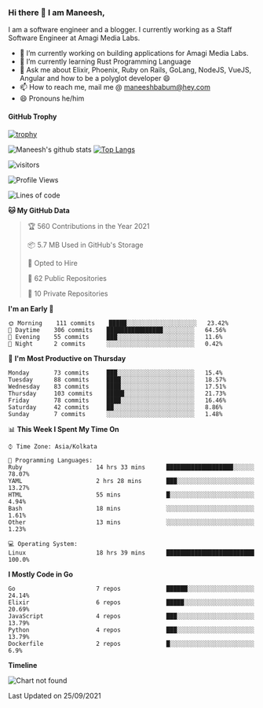 ### Hi there 👋 I am Maneesh,

I am a software engineer and a blogger. I currently working as a Staff Software Engineer at Amagi Media Labs.


- 🔭 I’m currently working on building applications for Amagi Media Labs.
- 🌱 I’m currently learning Rust Programming Language
- 💬 Ask me about Elixir, Phoenix, Ruby on Rails, GoLang, NodeJS, VueJS, Angular and how to be a polyglot developer 😄
- 📫 How to reach me, mail me @ maneeshbabum@hey.com
- 😄 Pronouns he/him

#### GitHub Trophy
[![trophy](https://github-profile-trophy.vercel.app/?username=mbm-c)](https://github.com/ryo-ma/github-profile-trophy)

![Maneesh's github stats](https://github-readme-stats.vercel.app/api?username=mbm-c&show_icons=true)
[![Top Langs](https://github-readme-stats.vercel.app/api/top-langs/?username=mbm-c)](https://github.com/anuraghazra/github-readme-stats)


![visitors](https://visitor-badge.glitch.me/badge?page_id=maneeshbabu.maneeshbabu)

<!--START_SECTION:waka-->
![Profile Views](http://img.shields.io/badge/Profile%20Views-0-blue)

![Lines of code](https://img.shields.io/badge/From%20Hello%20World%20I%27ve%20Written-288082%20lines%20of%20code-blue)

**🐱 My GitHub Data** 

> 🏆 560 Contributions in the Year 2021
 > 
> 📦 5.7 MB Used in GitHub's Storage 
 > 
> 💼 Opted to Hire
 > 
> 📜 62 Public Repositories 
 > 
> 🔑 10 Private Repositories  
 > 
**I'm an Early 🐤** 

```text
🌞 Morning    111 commits    █████░░░░░░░░░░░░░░░░░░░░   23.42% 
🌆 Daytime    306 commits    ████████████████░░░░░░░░░   64.56% 
🌃 Evening    55 commits     ███░░░░░░░░░░░░░░░░░░░░░░   11.6% 
🌙 Night      2 commits      ░░░░░░░░░░░░░░░░░░░░░░░░░   0.42%

```
📅 **I'm Most Productive on Thursday** 

```text
Monday       73 commits     ███░░░░░░░░░░░░░░░░░░░░░░   15.4% 
Tuesday      88 commits     ████░░░░░░░░░░░░░░░░░░░░░   18.57% 
Wednesday    83 commits     ████░░░░░░░░░░░░░░░░░░░░░   17.51% 
Thursday     103 commits    █████░░░░░░░░░░░░░░░░░░░░   21.73% 
Friday       78 commits     ████░░░░░░░░░░░░░░░░░░░░░   16.46% 
Saturday     42 commits     ██░░░░░░░░░░░░░░░░░░░░░░░   8.86% 
Sunday       7 commits      ░░░░░░░░░░░░░░░░░░░░░░░░░   1.48%

```


📊 **This Week I Spent My Time On** 

```text
⌚︎ Time Zone: Asia/Kolkata

💬 Programming Languages: 
Ruby                     14 hrs 33 mins      ███████████████████░░░░░░   78.07% 
YAML                     2 hrs 28 mins       ███░░░░░░░░░░░░░░░░░░░░░░   13.27% 
HTML                     55 mins             █░░░░░░░░░░░░░░░░░░░░░░░░   4.94% 
Bash                     18 mins             ░░░░░░░░░░░░░░░░░░░░░░░░░   1.61% 
Other                    13 mins             ░░░░░░░░░░░░░░░░░░░░░░░░░   1.23%

💻 Operating System: 
Linux                    18 hrs 39 mins      █████████████████████████   100.0%

```

**I Mostly Code in Go** 

```text
Go                       7 repos             ██████░░░░░░░░░░░░░░░░░░░   24.14% 
Elixir                   6 repos             █████░░░░░░░░░░░░░░░░░░░░   20.69% 
JavaScript               4 repos             ███░░░░░░░░░░░░░░░░░░░░░░   13.79% 
Python                   4 repos             ███░░░░░░░░░░░░░░░░░░░░░░   13.79% 
Dockerfile               2 repos             █░░░░░░░░░░░░░░░░░░░░░░░░   6.9%

```


**Timeline**

![Chart not found](https://raw.githubusercontent.com/mbm-c/mbm-c/master/charts/bar_graph.png) 


 Last Updated on 25/09/2021
<!--END_SECTION:waka-->

<!--
**maneeshbabu/maneeshbabu** is a ✨ _special_ ✨ repository because its `README.md` (this file) appears on your GitHub profile.

Here are some ideas to get you started:

- 🔭 I’m currently working on ...
- 🌱 I’m currently learning ...
- 👯 I’m looking to collaborate on ...
- 🤔 I’m looking for help with ...
- 💬 Ask me about ...
- 📫 How to reach me: ...
- 😄 Pronouns: ...
- ⚡ Fun fact: ...
-->
